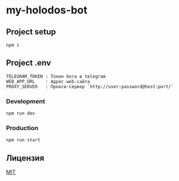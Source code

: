 # my-holodos-bot

## Project setup

```
npm i
```

## Project .env

```
TELEGRAM_TOKEN : Токен бота в telegram
WEB_APP_URL    : Адрес web-сайта
PROXY_SERVER   : Прокси-сервер `http://user:password@host:port/`
```

### Development

```
npm run dev
```

### Production

```
npm run start
```

## Лицензия

[MIT](LICENSE)
